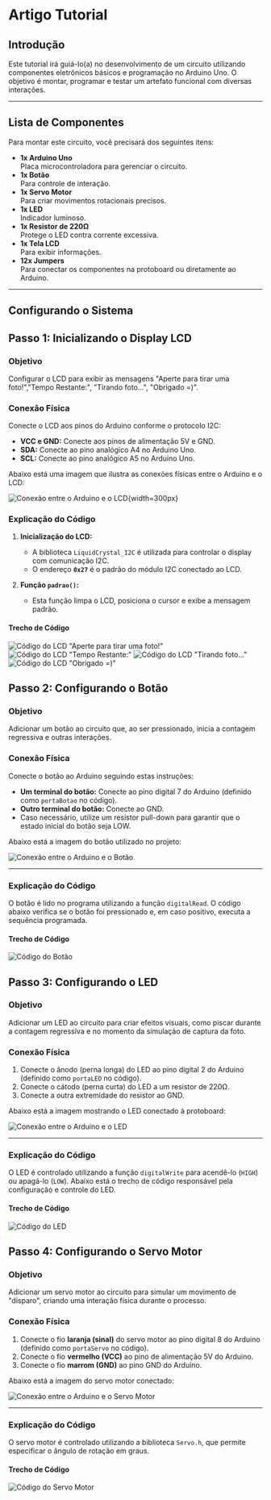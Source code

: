 # Artigo Tutorial

## Introdução
Este tutorial irá guiá-lo(a) no desenvolvimento de um circuito utilizando componentes eletrônicos básicos e programação no Arduino Uno. O objetivo é montar, programar e testar um artefato funcional com diversas interações.

---

## Lista de Componentes
Para montar este circuito, você precisará dos seguintes itens:

- **1x Arduino Uno**  
  Placa microcontroladora para gerenciar o circuito.  
- **1x Botão**  
  Para controle de interação.  
- **1x Servo Motor**  
  Para criar movimentos rotacionais precisos.  
- **1x LED**  
  Indicador luminoso.  
- **1x Resistor de 220Ω**  
  Protege o LED contra corrente excessiva.  
- **1x Tela LCD**  
  Para exibir informações.  
- **12x Jumpers**  
  Para conectar os componentes na protoboard ou diretamente ao Arduino.  

---

## Configurando o Sistema

## Passo 1: Inicializando o Display LCD
### Objetivo
Configurar o LCD para exibir as mensagens "Aperte para tirar uma foto!","Tempo Restante:", "Tirando foto...", "Obrigado =)".

### Conexão Física
Conecte o LCD aos pinos do Arduino conforme o protocolo I2C:  
- **VCC e GND:** Conecte aos pinos de alimentação 5V e GND.  
- **SDA:** Conecte ao pino analógico A4 no Arduino Uno.  
- **SCL:** Conecte ao pino analógico A5 no Arduino Uno.

Abaixo está uma imagem que ilustra as conexões físicas entre o Arduino e o LCD:

![Conexão entre o Arduino e o LCD](./imagens/lcd.png){width=300px}

### Explicação do Código
1. **Inicialização do LCD:**
   - A biblioteca `LiquidCrystal_I2C` é utilizada para controlar o display com comunicação I2C.
   - O endereço **`0x27`** é o padrão do módulo I2C conectado ao LCD.  

2. **Função `padrao()`:**
   - Esta função limpa o LCD, posiciona o cursor e exibe a mensagem padrão.

#### Trecho de Código
![Código do LCD "Aperte para tirar uma foto!"](./imagens/textoInicial.png)
![Código do LCD "Tempo Restante:"](./imagens/tempoRestante.png)
![Código do LCD "Tirando foto..."](./imagens/tirandoFoto.png)
![Código do LCD "Obrigado =)"](./imagens/obrigado.png)

## Passo 2: Configurando o Botão

### Objetivo
Adicionar um botão ao circuito que, ao ser pressionado, inicia a contagem regressiva e outras interações.

### Conexão Física
Conecte o botão ao Arduino seguindo estas instruções:
- **Um terminal do botão:** Conecte ao pino digital 7 do Arduino (definido como `portaBotao` no código).
- **Outro terminal do botão:** Conecte ao GND.
- Caso necessário, utilize um resistor pull-down para garantir que o estado inicial do botão seja LOW.

Abaixo está a imagem do botão utilizado no projeto:

![Conexão entre o Arduino e o Botão](./imagens/botao.jpg)

---

### Explicação do Código
O botão é lido no programa utilizando a função `digitalRead`. O código abaixo verifica se o botão foi pressionado e, em caso positivo, executa a sequência programada.

#### Trecho de Código

![Código do Botão](./imagens/codigoBotao.png)

## Passo 3: Configurando o LED

### Objetivo
Adicionar um LED ao circuito para criar efeitos visuais, como piscar durante a contagem regressiva e no momento da simulação de captura da foto.

### Conexão Física
1. Conecte o ânodo (perna longa) do LED ao pino digital 2 do Arduino (definido como `portaLED` no código).
2. Conecte o cátodo (perna curta) do LED a um resistor de 220Ω.
3. Conecte a outra extremidade do resistor ao GND.

Abaixo está a imagem mostrando o LED conectado à protoboard:

![Conexão entre o Arduino e o LED](./imagens/led.jpg)

---

### Explicação do Código
O LED é controlado utilizando a função `digitalWrite` para acendê-lo (`HIGH`) ou apagá-lo (`LOW`). Abaixo está o trecho de código responsável pela configuração e controle do LED.

#### Trecho de Código

![Código do LED](./imagens/codigoLed.png)

## Passo 4: Configurando o Servo Motor

### Objetivo
Adicionar um servo motor ao circuito para simular um movimento de "disparo", criando uma interação física durante o processo.

### Conexão Física
1. Conecte o fio **laranja (sinal)** do servo motor ao pino digital 8 do Arduino (definido como `portaServo` no código).
2. Conecte o fio **vermelho (VCC)** ao pino de alimentação 5V do Arduino.
3. Conecte o fio **marrom (GND)** ao pino GND do Arduino.

Abaixo está a imagem do servo motor conectado:

![Conexão entre o Arduino e o Servo Motor](./imagens/servomotor.png)

---

### Explicação do Código
O servo motor é controlado utilizando a biblioteca `Servo.h`, que permite especificar o ângulo de rotação em graus.

#### Trecho de Código

![Código do Servo Motor](./imagens/servoCodigo.png)